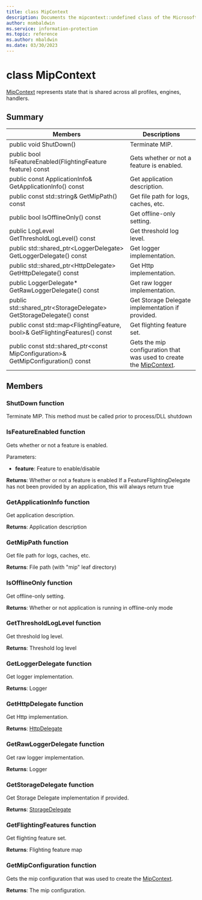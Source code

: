 ```yaml
---
title: class MipContext 
description: Documents the mipcontext::undefined class of the Microsoft Information Protection (MIP) SDK.
author: msmbaldwin
ms.service: information-protection
ms.topic: reference
ms.author: mbaldwin
ms.date: 03/30/2023
---
```


# class MipContext 
[MipContext](class_mip_mipcontext.md) represents state that is shared across all profiles, engines, handlers.
  
## Summary
 Members                        | Descriptions                                
--------------------------------|---------------------------------------------
public void ShutDown()  |  Terminate MIP.
public bool IsFeatureEnabled(FlightingFeature feature) const  |  Gets whether or not a feature is enabled.
public const ApplicationInfo& GetApplicationInfo() const  |  Get application description.
public const std::string& GetMipPath() const  |  Get file path for logs, caches, etc.
public bool IsOfflineOnly() const  |  Get offline-only setting.
public LogLevel GetThresholdLogLevel() const  |  Get threshold log level.
public std::shared_ptr&lt;LoggerDelegate&gt; GetLoggerDelegate() const  |  Get logger implementation.
public std::shared_ptr&lt;HttpDelegate&gt; GetHttpDelegate() const  |  Get Http implementation.
public LoggerDelegate* GetRawLoggerDelegate() const  |  Get raw logger implementation.
public std::shared_ptr&lt;StorageDelegate&gt; GetStorageDelegate() const  |  Get Storage Delegate implementation if provided.
public const std::map&lt;FlightingFeature, bool&gt;& GetFlightingFeatures() const  |  Get flighting feature set.
public const std::shared_ptr&lt;const MipConfiguration&gt;& GetMipConfiguration() const  |  Gets the mip configuration that was used to create the [MipContext](class_mip_mipcontext.md).
  
## Members
  
### ShutDown function
Terminate MIP.
This method must be called prior to process/DLL shutdown
  
### IsFeatureEnabled function
Gets whether or not a feature is enabled.

Parameters:  
* **feature**: Feature to enable/disable



  
**Returns**: Whether or not a feature is enabled
If a FeatureFlightingDelegate has not been provided by an application, this will always return true
  
### GetApplicationInfo function
Get application description.

  
**Returns**: Application description
  
### GetMipPath function
Get file path for logs, caches, etc.

  
**Returns**: File path (with "mip" leaf directory)
  
### IsOfflineOnly function
Get offline-only setting.

  
**Returns**: Whether or not application is running in offline-only mode
  
### GetThresholdLogLevel function
Get threshold log level.

  
**Returns**: Threshold log level
  
### GetLoggerDelegate function
Get logger implementation.

  
**Returns**: Logger
  
### GetHttpDelegate function
Get Http implementation.

  
**Returns**: [HttpDelegate](class_mip_httpdelegate.md)
  
### GetRawLoggerDelegate function
Get raw logger implementation.

  
**Returns**: Logger
  
### GetStorageDelegate function
Get Storage Delegate implementation if provided.

  
**Returns**: [StorageDelegate](class_mip_storagedelegate.md)
  
### GetFlightingFeatures function
Get flighting feature set.

  
**Returns**: Flighting feature map
  
### GetMipConfiguration function
Gets the mip configuration that was used to create the [MipContext](class_mip_mipcontext.md).

  
**Returns**: The mip configuration.